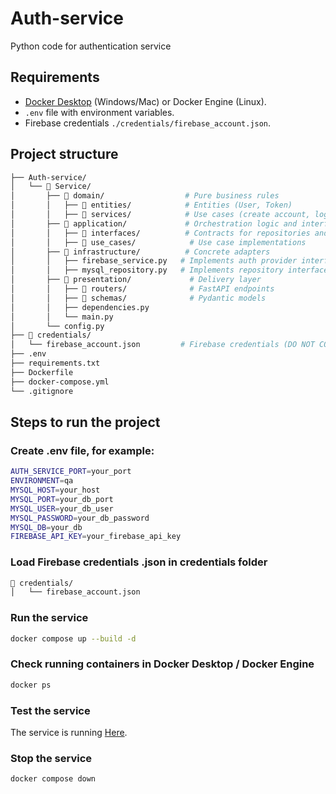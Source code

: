 # Auth-service

Python code for authentication service

## Requirements

* [Docker Desktop](https://www.docker.com/products/docker-desktop/) (Windows/Mac) or Docker Engine (Linux).
* `.env` file with environment variables.
* Firebase credentials `./credentials/firebase_account.json`.

##  Project structure

```bash
├── Auth-service/
│   └── 📁 Service/
│       ├── 📁 domain/                  # Pure business rules
│       │   ├── 📁 entities/            # Entities (User, Token)
│       │   ├── 📁 services/            # Use cases (create account, login)
│       ├── 📁 application/             # Orchestration logic and interfaces
│       │   ├── 📁 interfaces/          # Contracts for repositories and auth providers
│       │   ├── 📁 use_cases/            # Use case implementations
│       ├── 📁 infrastructure/          # Concrete adapters
│       │   ├── firebase_service.py   # Implements auth provider interface
│       │   ├── mysql_repository.py   # Implements repository interface
│       ├── 📁 presentation/             # Delivery layer
│       │   ├── 📁 routers/              # FastAPI endpoints
│       │   ├── 📁 schemas/              # Pydantic models
│       │   ├── dependencies.py
│       │   └── main.py
│       └── config.py
├── 📁 credentials/
│   └── firebase_account.json         # Firebase credentials (DO NOT COMMIT to Git)
├── .env
├── requirements.txt
├── Dockerfile
├── docker-compose.yml
└── .gitignore
```

## Steps to run the project

### Create .env file, for example:

```bash
AUTH_SERVICE_PORT=your_port
ENVIRONMENT=qa
MYSQL_HOST=your_host
MYSQL_PORT=your_db_port
MYSQL_USER=your_db_user
MYSQL_PASSWORD=your_db_password
MYSQL_DB=your_db
FIREBASE_API_KEY=your_firebase_api_key
```

### Load Firebase credentials .json in credentials folder

```bash
📁 credentials/
│   └── firebase_account.json
```

### Run the service

```bash
docker compose up --build -d
```

### Check running containers in Docker Desktop / Docker Engine

```bash
docker ps
```

### Test the service

The service is running [Here](http://localhost:8000).


### Stop the service

```bash
docker compose down
```
